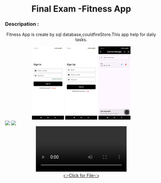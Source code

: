 <h1 align="center">
  Final Exam -Fitness App

</h1>

<div align="center">
  <h3 align="left">Descripation :</h3>
  <p>
   Fitness App is create by sql database,couldfireStore.This app help for daliy tasks.
  </p>
</div>
<div align="center">
  <img src="https://github.com/harshdusane2103/advflutterexam/blob/master/p1.png", width=21%,height=35%>
  <img src="https://github.com/harshdusane2103/advflutterexam/blob/master/p2.png", width=21%,height=35%>
    <img src="https://github.com/harshdusane2103/advflutterexam/blob/master/p3.png", width=21%,height=35%>
 </div>
 <img src="https://github.com/user-attachments/assets/6724a869-4467-4a79-b56a-6bbe61254e8f", >
    <img src="https://github.com/user-attachments/assets/c70037ed-b347-4a59-adb1-2907596a45e6",>

<div align="center"> 




<video src="https://github.com/user-attachments/assets/61c4de3c-47d8-4d01-935e-b1a4ace21451">

</div>
<div align="center"><a href="[https://github.com/harshdusane2103/advflutterexam/tree/master/lib">👉Click for File👈</a></div>

